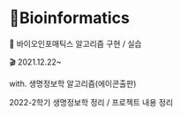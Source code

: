 # 🧬Bioinformatics  


💊 바이오인포매틱스 알고리즘 구현 / 실습  
  
🎬 2021.12.22~
  
with. 생명정보학 알고리즘(에이콘출판)  

2022-2학기 생명정보학 정리 / 프로젝트 내용 정리
